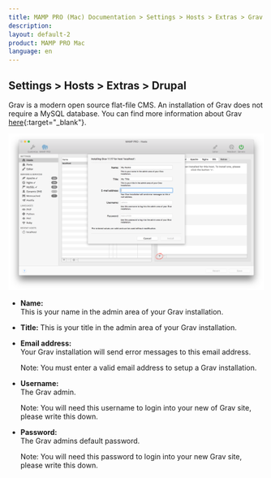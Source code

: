 ```yaml
---
title: MAMP PRO (Mac) Documentation > Settings > Hosts > Extras > Grav
description: 
layout: default-2
product: MAMP PRO Mac
language: en
---
```


## Settings > Hosts > Extras > Drupal

Grav is a modern open source flat-file CMS. An installation of Grav does not require a MySQL database. You can find more information about Grav [here](https://www.getgrav.org){:target="_blank"}.

![MAMP](gravExtra.png)

*  **Name:**  
   This is your name in the admin area of your Grav installation.
   
*  **Title:**
   This is your title in the admin area of your Grav installation.

*  **Email address:**  
   Your Grav installation will send error messages to this email address.  
   
   <div class="alert" role="alert"> 
   Note: You must enter a valid email address to setup a Grav installation.
   </div>

*  **Username:**  
   The Grav admin.
   <div class="alert" role="alert">
   Note: You will need this username to login into your new of Grav site, please write this down. 
   </div>

*  **Password:**  
   The Grav admins default password.  
   <div class="alert" role="alert">   
   Note: You will need this password to login into your new Grav site, please write this down.
   </div>
